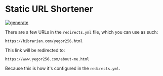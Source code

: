 # Static URL Shortener

[![generate](https://github.com/yegor256/bibrarian/actions/workflows/generate.yml/badge.svg)](https://github.com/yegor256/bibrarian/actions/workflows/generate.yml)

There are a few URLs in the `redirects.yml` file, which you
can use as such:

```
https://bibrarian.com/yegor256.html
```

This link will be redirected to:

```
https://www.yegor256.com/about-me.html
```

Because this is how it's configured in the `redirects.yml`.
